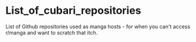 # List_of_cubari_repositories
List of Github repositories used as manga hosts - for when you can't access r/manga and want to scratch that itch.
